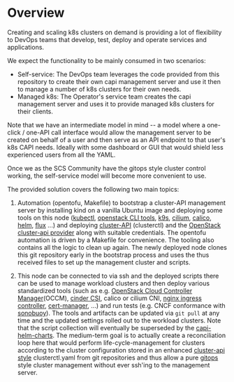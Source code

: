 # Overview

Creating and scaling k8s clusters on demand is providing a lot of flexibility to DevOps teams that develop, test, deploy and operate services and applications.

We expect the functionality to be mainly consumed in two scenarios:

- Self-service: The DevOps team leverages the code provided from this repository to create their own capi management server and use it then to manage a number of k8s clusters for their own needs.
- Managed k8s: The Operator's service team creates the capi management server and uses it to provide managed k8s clusters for their clients.

Note that we have an intermediate model in mind -- a model where a one-click / one-API call interface would allow the management server to be created on behalf of a user and then serve as an API endpoint to that user's k8s CAPI needs. Ideally with some dashboard or GUI that would shield less experienced users from all the YAML.

Once we as the SCS Community have the gitops style cluster control working, the self-service model will become more convenient to use.

The provided solution covers the following two main topics:

1. Automation (opentofu, Makefile) to bootstrap a cluster-API management server by installing kind on a vanilla Ubuntu image and deploying some tools on this node ([kubectl](https://kubernetes.io/docs/reference/kubectl/overview/), [openstack CLI tools](https://docs.openstack.org/newton/user-guide/common/cli-install-openstack-command-line-clients.html), [k9s](https://github.com/derailed/k9s), [cilium](https://cilium.io/), [calico](https://www.tigera.io/tigera-products/calico/), [helm](https://helm.sh/), [flux](https://fluxcd.io/) ...) and deploying [cluster-API](https://cluster-api.sigs.k8s.io/) (clusterctl) and the [OpenStack cluster-api provider](https://github.com/kubernetes-sigs/cluster-api-provider-openstack) along with suitable credentials. The opentofu automation is driven by a Makefile for convenience. The tooling also contains all the logic to clean up again. The newly deployed node clones this git repository early in the bootstrap process and uses the thus received files to set up the management cluster and scripts.

2. This node can be connected to via ssh and the deployed scripts there can be used to manage workload clusters and then deploy various standardized tools (such as e.g. [OpenStack Cloud Controller Manager](https://github.com/kubernetes/cloud-provider-openstack)(OCCM), [cinder CSI](https://github.com/kubernetes/cloud-provider-openstack/blob/master/docs/cinder-csi-plugin/using-cinder-csi-plugin.md), calico or cilium CNI, [nginx ingress controller](https://kubernetes.github.io/ingress-nginx/), [cert-manager](https://cert-manager.io/), ...) and run tests (e.g. CNCF conformance with [sonobuoy](https://sonobuoy.io/)). The tools and artifacts can be updated via `git pull` at any time and the updated settings rolled out to the workload clusters. Note that the script collection will eventually be superseded by the [capi-helm-charts](https://github.com/stackhpc/capi-helm-charts). The medium-term goal is to actually create a reconciliation loop here that would perform life-cycle-management for clusters according to the cluster configuration stored in an enhanced [cluster-api style](https://cluster-api.sigs.k8s.io/clusterctl/configuration.html) clusterctl.yaml from git repositories and thus allow a pure [gitops](https://www.weave.works/technologies/gitops/) style cluster management without ever ssh'ing to the management server.
